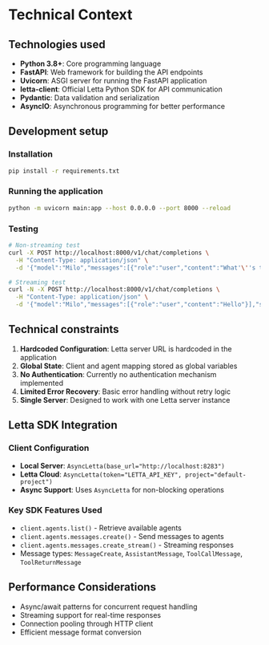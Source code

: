 # Technical Context

## Technologies used
- **Python 3.8+**: Core programming language
- **FastAPI**: Web framework for building the API endpoints
- **Uvicorn**: ASGI server for running the FastAPI application
- **letta-client**: Official Letta Python SDK for API communication
- **Pydantic**: Data validation and serialization
- **AsyncIO**: Asynchronous programming for better performance

## Development setup
### Installation
```bash
pip install -r requirements.txt
```

### Running the application
```bash
python -m uvicorn main:app --host 0.0.0.0 --port 8000 --reload
```

### Testing
```bash
# Non-streaming test
curl -X POST http://localhost:8000/v1/chat/completions \
  -H "Content-Type: application/json" \
  -d '{"model":"Milo","messages":[{"role":"user","content":"What'\''s two plus two?"}]}'

# Streaming test
curl -N -X POST http://localhost:8000/v1/chat/completions \
  -H "Content-Type: application/json" \
  -d '{"model":"Milo","messages":[{"role":"user","content":"Hello"}],"stream":true}'
```

## Technical constraints
1. **Hardcoded Configuration**: Letta server URL is hardcoded in the application
2. **Global State**: Client and agent mapping stored as global variables
3. **No Authentication**: Currently no authentication mechanism implemented
4. **Limited Error Recovery**: Basic error handling without retry logic
5. **Single Server**: Designed to work with one Letta server instance

## Letta SDK Integration
### Client Configuration
- **Local Server**: `AsyncLetta(base_url="http://localhost:8283")`
- **Letta Cloud**: `AsyncLetta(token="LETTA_API_KEY", project="default-project")`
- **Async Support**: Uses `AsyncLetta` for non-blocking operations

### Key SDK Features Used
- `client.agents.list()` - Retrieve available agents
- `client.agents.messages.create()` - Send messages to agents
- `client.agents.messages.create_stream()` - Streaming responses
- Message types: `MessageCreate`, `AssistantMessage`, `ToolCallMessage`, `ToolReturnMessage`

## Performance Considerations
- Async/await patterns for concurrent request handling
- Streaming support for real-time responses
- Connection pooling through HTTP client
- Efficient message format conversion